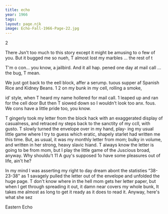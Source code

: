 ```yaml
---
title: echo
year: 1966
tags:
layout: page.njk
image: Echo-Fall-1966-Page-22.jpg
---
```

2

There Jsn't too much to this story except it might
be amusing to o few of you. But it bugged me so
nueh, T almost lost my marbles ... the rest of t

T'm o con... you know, a jailbird. And it all hap.
pened one day at mail call ... the bug, T mean.

We just got back to the eell block, affer a serump.
tuous supper af Spanish Rice and Kidney Beans. 1
2 on my bunk in my cell, rolling a smoke,

id’ style, when T heard my name hollered
for mail call. 1 leaped up and ran for the cell door
But then T siowed down so I wouldn't look too anx.
fous. We cons have a little pride too, you know.

T gingerly took my letter from the block hack with
an exaggerated display of casualness, and retraced
ny steps back to the sanctity of my ccll, with gusto.
T slowly turned the envelope over in my hand, play-
ing my usual little game where I try to guess which
eratic, shapely starlet had written me this time. But,
as usual, it was my monthly letter from mom; bulky
in volume, and written in her strong, heavy slavic
hiand. T aiways know the letter is going to be from
mom, but I play the little game of the Juscious broad,
anyway. Why shouldu’t 11 A guy's supposed 1o
have some pleasures out of life, ain't he?

In my mind I was asserting my right to day dream
abont the statisties “38-23-38" as 1 savagely pulled
the letter out of the envelope and unfolded the huge
page. T don't know where in the hell mom gets her
letter paper, but when I get through spreading it
out, it damn near covers my whole bunk, It takes
me almost as long to get it ready as it does to read
it. Anyway, here's what she sez

Eastern Echo
